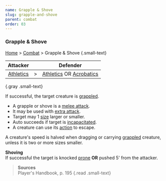 ```yaml
---
name: Grapple & Shove
slug: grapple-and-shove
parent: combat
order: 03
---
```

### Grapple & Shove
[Home](dm-operations-center) > [Combat](combat) > Grapple & Shove {.small-text}

| Attacker || Defender |
|:-:|:-:|:-:|
| [Athletics](athletics) | > | [Athletics](athletics) OR [Acrobatics](acrobatics)
{.gray .small-text}

If successful, the target creature is [grappled](grappled).

- A grapple or shove is a [melee attack](melee-attack).
- It may be used with [extra attack](extra-attack).
- Target may 1 [size](size-and-space) larger or smaller.
- Auto succeeds if target is [incapacitated](incapacitated).
- A creature can use its [action](actions-in-combat) to escape.

A creature's speed is halved when dragging or carrying [grappled](grappled) creature, unless it is two or more sizes smaller.

**Shoving**<br/>
If successful the target is knocked [prone](prone) **OR** pushed 5' from the attacker.

> **Sources** <br/>
> Player's Handbook, p. 195
{.read .small-text}
